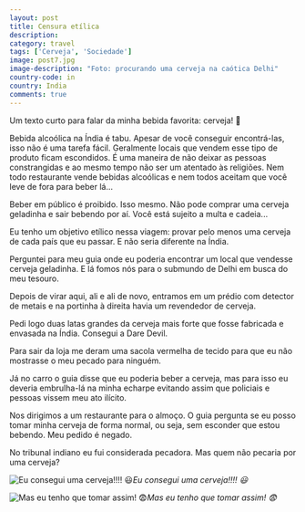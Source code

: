 ```yaml
---
layout: post
title: Censura etílica
description: 
category: travel
tags: ['Cerveja', 'Sociedade']
image: post7.jpg
image-description: "Foto: procurando uma cerveja na caótica Delhi"
country-code: in
country: India
comments: true
---
```


Um texto curto para falar da minha bebida favorita: cerveja! :beer:

Bebida alcoólica na Índia é tabu. Apesar de você conseguir encontrá-las, isso não é uma tarefa fácil. Geralmente locais que vendem esse tipo de produto ficam escondidos. É uma maneira de não deixar as pessoas constrangidas e ao mesmo tempo não ser um atentado às religiões. Nem todo restaurante vende bebidas alcoólicas e nem todos aceitam que você leve de fora para beber lá...

Beber em público é proibido. Isso mesmo. Não pode comprar uma cerveja geladinha e sair bebendo por aí. Você está sujeito a multa e cadeia...

Eu tenho um objetivo etílico nessa viagem: provar pelo menos uma cerveja de cada país que eu passar. E não seria diferente na Índia. 

Perguntei para meu guia onde eu poderia encontrar um local que vendesse cerveja geladinha. E lá fomos nós para o submundo de Delhi em busca do meu tesouro.

Depois de virar aqui, ali e ali de novo, entramos em um prédio com detector de metais e na portinha à direita havia um revendedor de cerveja. 

Pedi logo duas latas grandes da cerveja mais forte que fosse fabricada e envasada na Índia. Consegui a Dare Devil.

Para sair da loja me deram uma sacola vermelha de tecido para que eu não mostrasse o meu pecado para ninguém.

Já no carro o guia disse que eu poderia beber a cerveja, mas para isso eu deveria embrulha-lá na minha echarpe evitando assim que policiais e pessoas vissem meu ato ilícito.

Nos dirigimos a um restaurante para o almoço. O guia pergunta se eu posso tomar minha cerveja de forma normal, ou seja, sem esconder que estou bebendo. Meu pedido é negado. 

No tribunal indiano eu fui considerada pecadora. Mas quem não pecaria por uma cerveja?

![Eu consegui uma cerveja!!!! :smiley:]({{site.baseurl}}/assets/images/photos/posts/eubeer1.jpg)*Eu consegui uma cerveja!!!! :smiley:*

![Mas eu tenho que tomar assim! :fearful:]({{site.baseurl}}/assets/images/photos/posts/eubeer2.jpg)*Mas eu tenho que tomar assim! :fearful:*
